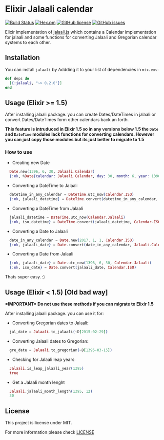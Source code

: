 # Elixir Jalaali calendar
[![Build Status](https://travis-ci.org/jalaali/elixir-jalaali.svg?branch=master)](https://travis-ci.org/jalaali/elixir-jalaali) [![Hex.pm](https://img.shields.io/badge/hex-0.2.0-yellow.svg)](https://hex.pm/packages/jalaali) [![GitHub license](https://img.shields.io/badge/license-MIT-blue.svg)](https://raw.githubusercontent.com/jalaali/elixir-jalaali/master/LICENSE) [![GitHub issues](https://img.shields.io/github/issues/jalaali/elixir-jalaali.svg)](https://github.com/jalaali/elixir-jalaali/issues)

Elixir implementation of [jalaali.js](https://github.com/jalaali/jalaali-js) which contains a Calendar implementation for jalaali and some functions for converting Jalaali and Gregorian calendar systems to each other.

## Installation

You can install `jalaali` by Addding it to your list of dependencies in `mix.exs`:

```elixir
def deps do
  [{:jalaali, "~> 0.2.0"}]
end
```

## Usage (Elixir >= 1.5)

After installing jalaali package. you can create Dates/DateTimes in jalaali or convert
Dates/DateTimes form other calendars back an forth.

**This feature is intruduced in Elixir 1.5 so in any versions below 1.5 the `Date`
and `DateTime` modules lack functions for converting calendars. However you can
just copy those modules but its just better to migrate to 1.5**

### How to use

  - Creating new Date
```elixir
  Date.new(1396, 6, 30, Jalaali.Calendar)
  {:ok, %Date{calendar: Jalaali.Calendar, day: 30, month: 6, year: 1396}}
```

  - Converting a DateTime to Jalaali
```elixir
  datetime_in_any_calendar = DateTime.utc_now(Calendar.ISO)
  {:ok, jalaali_datetime} = DateTime.convert(datetime_in_any_calendar, Jalaali.Calendar)
```

  - Converting a DateTime from Jalaali
```elixir
  jalaali_datetime = DateTime.utc_now(Calendar.Jalaali)
  {:ok, iso_datetime} = DateTime.convert(jalaali_datetime, Calendar.ISO)
```

  - Converting a Date to Jalaali
```elixir
  date_in_any_calendar = Date.new(2017, 1, 1, Calendar.ISO)
  {:ok, jalaali_date} = Date.convert(date_in_any_calendar, Jalaali.Calendar)
```

  - Converting a Date from Jalaali
```elixir
  {:ok, jalaali_date} = Date.utc_now(1396, 6, 30, Calendar.Jalaali)
  {:ok, iso_date} = Date.convert(jalaali_date, Calendar.ISO)
```

  Thats super easy. :)

## Usage (Elixir < 1.5) [Old bad way]
__&ast;IMPORTANT&ast; Do not use these methods if you can migrate to Elixir 1.5__

After installing jalaali package. you can use it for:

  - Converting Gregorian dates to Jalaali:

```elixir
  jal_date = Jalaali.to_jalaali(~D[2015-02-29])
```

  - Converting Jalaali dates to Gregorian:

```elixir
  gre_date = Jalaali.to_gregorian(~D[1395-03-15])
```

  - Checking for Jalaali leap years:

```elixir
  Jalaali.is_leap_jalaali_year(1395)
  true
```

  - Get a Jalaali month lenght

```elixir
  Jalaali.jalaali_month_length(1395, 12)
  30
```

## License

This project is license under MIT.

For more information please check [LICENSE](https://github.com/jalaali/elixir-jalaali/blob/master/LICENSE)
